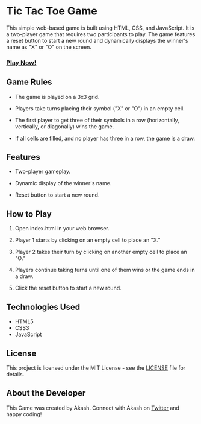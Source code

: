 # Tic Tac Toe Game

This simple web-based game is built using HTML, CSS, and JavaScript. It is a two-player game that requires two participants to play. The game features a reset button to start a new round and dynamically displays the winner's name as "X" or "O" on the screen.

### [Play Now!]()

## Game Rules
- The game is played on a 3x3 grid.

- Players take turns placing their symbol ("X" or "O") in an empty cell.

- The first player to get three of their symbols in a row (horizontally, 
  vertically, or diagonally) wins the game.

- If all cells are filled, and no player has three in a row, the game is a draw.



## Features
- Two-player gameplay.

- Dynamic display of the winner's name.

- Reset button to start a new round.



## How to Play
1. Open index.html in your web browser.

2. Player 1 starts by clicking on an empty cell to place an "X."

3. Player 2 takes their turn by clicking on another empty cell to place an "O."

4. Players continue taking turns until one of them wins or the game ends in a draw.

5. Click the reset button to start a new round.



## Technologies Used
- HTML5
- CSS3
- JavaScript



## License
This project is licensed under the MIT License - see the [LICENSE](LICENSE) file for details.

## About the Developer

This Game was created by Akash. Connect with Akash on [Twitter](https://twitter.com/THEAkash04) and happy coding!